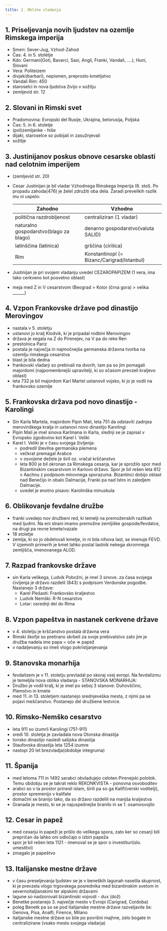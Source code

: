 ```yaml
---
title: 2. Oblike vladanja
---
```


## 1. Priseljevanja novih ljudstev na ozemlje Rimskega imperija

-   Smeri: Sever-Jug, Vzhod-Zahod
-   Čas: 4. in 5. stoletje
-   Kdo: Germani(Goti, Bavarci, Sasi, Angli, Franki, Vandali, ….), Huni, Slovani
-   Vera: Politeizem
-   divjaki(barbari), nepismen, preprosto kmetijstvo
-   Vandali Rim: 450
-   staroselci in nova ljudstva živijo v sožitju
-   zemljevid str. 12

## 2. Slovani in Rimski svet

-   Pradomovina: Evropski del Rusije, Ukrajina, belorusija, Poljska
-   Čas: 5. in 6. stoletje
-   (pol)zemljanke - hiše
-   dijaki, staroselce so pobijali in zasužnjevali
-   sožitje

## 3. Justinijanov poskus obnove cesarske oblasti nad celotnim imperijem

-   (zemljevid str. 20)
-   Cesar Justinijan je bil vladar Vzhodnega Rimskega Imperija (6. stol). Po propadu zahoda(476) je želel združiti oba dela. Zaradi prevelikih razlik mu ni uspelo:

    | Zahodno                                | Vzhodno                                    |
    | -------------------------------------- | ------------------------------------------ |
    | politična razdrobljenost               | centraliziran (1 vladar)                   |
    | naturalno gospodarstvo(blago za blago) | denarno gospodarstvo(valuta SALID)         |
    | latinščina (latinica)                  | grščina (cirilica)                         |
    | Rim                                    | Konstantinopl (= Bizanc/Carigrad/Istanbul) |

-   Justinijan je pri svojem vladanju uvedel CEZAROPAPIZEM (1 vera, ima tako cerkveno kot posvetno oblast)
-   meja med Z in V cesarstvom (Beograd > Kotor (črna gora) > velika \_\_\_\_\_\_)

## 4. Vzpon Frankovske države pod dinastijo Merovingov

-   nastala v 5. stoletju
-   ustanovi jo kralj Klodvik, ki je pripadal rodbini Merovingov
-   država je segala na Z do Pirenejev, na V pa do reke Ren
-   prestolnica Pariz
-   postala je največja in najmočnejša germanska državna tvorba na ozemlju rimskega cesarstva
-   blast je bila dedna
-   frankovski vladarji so prebivali na dvorih, tam pa so jim pomagali majordomi (najpomembnejši upravitelji, ki so sčasom prevzeli kraljevo oblast)
-   leta 732 je bil majordom Karl Martel ustanovil vojsko, ki jo je vodil na frankovsko ozemlje

## 5. Frankovska država pod novo dinastijo - Karolingi

-   Sin Karla Martela, majordom Pipin Mali, leta 751 da odstaviti zadnjea merovinškega kralja in ustanovi novo dinastijo Karolingi
-   Pipin Mali je imel sinova Karlmana in Karla, slednji se je zapisal v Evropsko zgodovino kot Karel I. Veliki
-   Karel I. Veliki je v času svojega življenja:
    -   podredil številna germanska plemena
    -   večkrat premagal Arabce
    -   v osvojene dežele je širil oz. vračal krščanstvo
    -   leta 800 je bil okronan za Rimskega cesarja, kar je sprožilo spor med Bizantinskim cesarstvom in Karlovo državo. Spor je bil rešen leta 812 v Aachnu z podpisom mirovnega sporazuma. Bizantinci dobijo oblast nad Benečijo in obalo Dalmacije, Franki pa nad Istro in zaledjem Dalmacije.
    -   uvedel je enotno pisavo: Karolinška minuskula

## 6. Oblikovanje fevdalne družbe

-   franki uvedejo nov družbeni red, ki temelji na premoženskih razlikah med ljudmi. Na eni strani imamo premožne zemljiške gospode/fevdalce, na drugi pa revne kmete/vazale
-   18 stoletje
-   zemlja, ki so jo obdelovali kmetje, in ni bila nihova last, se imenuje FEVD. V izjemnih primerih je kmet lahko postal lastnik nekega skromnega zemljišča, imenovanega ALOD.

## 7. Razpad frankovske države

-   sin Karla velikega, Ludvik Pobožni, je imel 3 sinove. za časa svojega ćivljenja je državo razdelil (843) s podpisom Verdunske pogodbe. Nastanejo 3 države:
    -   Karel Plešasti: Frankovsko kraljestvo
    -   Ludvik Nemški: R-N cesarstvo
    -   Lotar: osrednji del do Rima

## 8. Vzpon papeštva in nastanek cerkvene države

-   v 4. stoletju je krščanstvo postala državna vera
-   Rimski škofje so pretirano skrbeli za svoje prebivalstvo zato jim je družba nadela ime papa = oče => papež
-   v nadaljevanju so imeli vlogo pokristjanjevanja

## 9. Stanovska monarhija

-   fevdalizem je v 11. stoletju prevladal po skoraj vsej evropi. Na fevdalizmu je temeljila nova oblika vladanja - STANOVSKA MONARHIJA:
-   Družbo je vodil kralj, ki je imel po seboj 3 stanove: Duhovščino, Plemstvo in kmete
-   med 11. in 13. stoletjem nastanejo srednjeveška mesta, z njimi pa se pojavi meščanstvo. Postanejo del družbene lestvice.

## 10. Rimsko-Nemško cesarstvo

-   leta 911 so izumrli Karolingi (751-911)
-   sredi 10. stoletja je zavladala nova Otonska dinastija
-   tonsko dinastijo nasledi salijska dinastija
-   Staufovska dinastija leta 1254 izumre
-   nastopi 20 let brezvladja(obdobje integruma)

## 11. Španija

-   med letoma 711 in 1492 sarabci obvladujejo celoten Pirenejski polotok. Temu obdobju se je takrat reklo REKONKVISTA - ponovna osvoboditev
-   arabci so v ta prostor prinesli islam, širili pa so ga Kalifi(verski voditelji), prostor spremenijo v kalifate
-   domačini se branijo tako, da so državo razdelili na manjša kraljestva
-   Granada je mesto, ki se je najuspešnejše branilo in se 1. osamosvojilo

## 12. Cesar in papež

-   med cesarju in papeži je prišlo do velikega spora, zato ker so cesarji bili prepričan da lahko oni odločajo o izbiri papeža
-   spor je bil rešen leta 1121 - imenoval se je spor o investituri(slo. umestitvi)
-   zmagalo je papeštvo

## 13. Italijanske mestne države

-   v času preseljevanja ljudstev se je v beneških lagunah naselila skupnost, ki je prevzela vlogo trgovskega posrednika med bizantinskim svetom in severnoitaljianskimi ter alpskimi državami
-   lagune so nadzorovali bizantinski vojvodi - dux (dož)
-   Benetke postanejo 3. največje mesto v Evropi (Carigrad, Cordoba)
-   poleg Benetk pa so se pod italijanske mestne države razveljavile še: Genova, Pisa, Analfi, Firence, Milano
-   italijanske mestne države so bile po površini majhne, zelo bogate in centralizirane (vsako mesto svojega vladarja)
